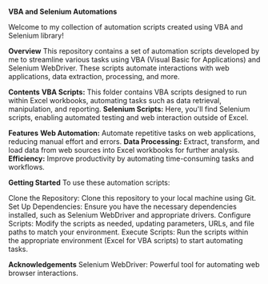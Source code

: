 **VBA and Selenium Automations**

Welcome to my collection of automation scripts created using VBA and Selenium library!

**Overview**
This repository contains a set of automation scripts developed by me to streamline various tasks using VBA (Visual Basic for Applications) and Selenium WebDriver. 
These scripts automate interactions with web applications, data extraction, processing, and more.

**Contents**
**VBA Scripts:** This folder contains VBA scripts designed to run within Excel workbooks, automating tasks such as data retrieval, manipulation, and reporting.
**Selenium Scripts:** Here, you'll find Selenium scripts, enabling automated testing and web interaction outside of Excel.

**Features**
**Web Automation:** Automate repetitive tasks on web applications, reducing manual effort and errors.
**Data Processing:** Extract, transform, and load data from web sources into Excel workbooks for further analysis.
**Efficiency:** Improve productivity by automating time-consuming tasks and workflows.

**Getting Started**
To use these automation scripts:

Clone the Repository: Clone this repository to your local machine using Git.
Set Up Dependencies: Ensure you have the necessary dependencies installed, such as Selenium WebDriver and appropriate drivers.
Configure Scripts: Modify the scripts as needed, updating parameters, URLs, and file paths to match your environment.
Execute Scripts: Run the scripts within the appropriate environment (Excel for VBA scripts) to start automating tasks.

**Acknowledgements**
Selenium WebDriver: Powerful tool for automating web browser interactions.
